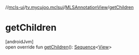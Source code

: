//[mcls-ui](../../../index.md)/[tv.mycujoo.mclsui](../index.md)/[MLSAnnotationView](index.md)/[getChildren](get-children.md)

# getChildren

[androidJvm]\
open override fun [getChildren](get-children.md)(): [Sequence](https://kotlinlang.org/api/latest/jvm/stdlib/kotlin.sequences/-sequence/index.html)&lt;[View](https://developer.android.com/reference/kotlin/android/view/View.html)&gt;
